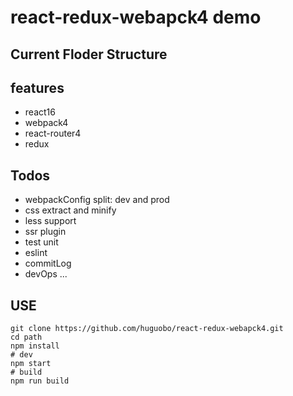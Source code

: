 # react-redux-webapck4 demo

## Current Floder Structure



## features
-  react16
-  webpack4
-  react-router4
-  redux

## Todos
- webpackConfig split: dev and prod
- css extract and minify
- less support
- ssr plugin
- test unit
- eslint
- commitLog
- devOps 
...

## USE
```
git clone https://github.com/huguobo/react-redux-webapck4.git
cd path
npm install
# dev
npm start
# build
npm run build
```
